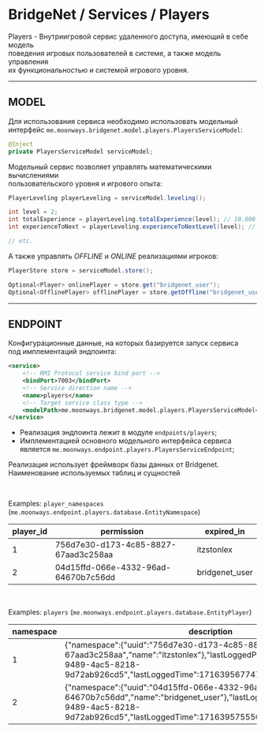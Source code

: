 # BridgeNet / Services / Players

Players - Внутриигровой сервис удаленного доступа, имеющий в себе модель
<br>поведения игровых пользователей в системе, а также модель управления
<br>их функциональностью и системой игрового уровня.

---

## MODEL

Для использования сервиса необходимо использовать модельный
<br>интерфейс `me.moonways.bridgenet.model.players.PlayersServiceModel`:

```java
@Inject
private PlayersServiceModel serviceModel;
```

Модельный сервис позволяет управлять математическими вычислениями
<br>пользовательского уровня и игрового опыта:

```java
PlayerLeveling playerLeveling = serviceModel.leveling();

int level = 2;
int totalExperience = playerLeveling.totalExperience(level); // 10.000
int experienceToNext = playerLeveling.experienceToNextLevel(level); // 12.500

// etc.
```

А также управлять _OFFLINE_ и _ONLINE_ реализациями игроков:

```java
PlayerStore store = serviceModel.store();

Optional<Player> onlinePlayer = store.get("bridgenet_user");
Optional<OfflinePlayer> offlinePlayer = store.getOffline("bridgenet_user");
```

---

## ENDPOINT

Конфигурационные данные, на которых базируется запуск сервиса
<br>под имплементаций эндпоинта:

```xml
<service>
    <!-- RMI Protocol service bind port -->
    <bindPort>7003</bindPort>
    <!-- Service direction name -->
    <name>players</name>
    <!-- Target service class type -->
    <modelPath>me.moonways.bridgenet.model.players.PlayersServiceModel</modelPath>
</service>
```

- Реализация эндпоинта лежит в модуле `endpoints/players`;
- Имплементацией основного модельного интерфейса сервиса
  <br>является `me.moonways.endpoint.players.PlayersServiceEndpoint`;

Реализация использует фреймворк базы данных от Bridgenet.
<br>Наименование используемых таблиц и сущностей

<br>

Examples: `player_namespaces` (`me.moonways.endpoint.players.database.EntityNamespace`)

| player_id | permission                            | expired_in     |
|-----------|---------------------------------------|----------------|
| 1         | 756d7e30-d173-4c85-8827-67aad3c258aa  | itzstonlex     |
| 2         | 04d15ffd-066e-4332-96ad-64670b7c56dd  | bridgenet_user |

<br>

Examples: `players` (`me.moonways.endpoint.players.database.EntityPlayer`)

| namespace | description                                                                                                                                                                                                |
|-----------|------------------------------------------------------------------------------------------------------------------------------------------------------------------------------------------------------------|
| 1         | {"namespace":{"uuid":"756d7e30-d173-4c85-8827-67aad3c258aa","name":"itzstonlex"},"lastLoggedProxyId":"1d13b8eb-9489-4ac5-8218-9d72ab926cd5","lastLoggedTime":1716395677477,"totalExperience":0}     |
| 2         | {"namespace":{"uuid":"04d15ffd-066e-4332-96ad-64670b7c56dd","name":"bridgenet_user"},"lastLoggedProxyId":"1d13b8eb-9489-4ac5-8218-9d72ab926cd5","lastLoggedTime":1716395755504,"totalExperience":0} |
